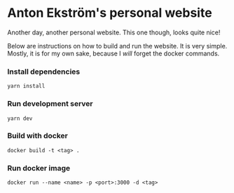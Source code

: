 # Anton Ekström's personal website
Another day, another personal website. This one though, looks quite nice!

Below are instructions on how to build and run the website. It is very simple. Mostly, it is for my own sake, because I *will* forget the docker commands.

### Install dependencies
```
yarn install
```

### Run development server
```
yarn dev
```

### Build with docker
```
docker build -t <tag> .
```

### Run docker image
```
docker run --name <name> -p <port>:3000 -d <tag>
```
